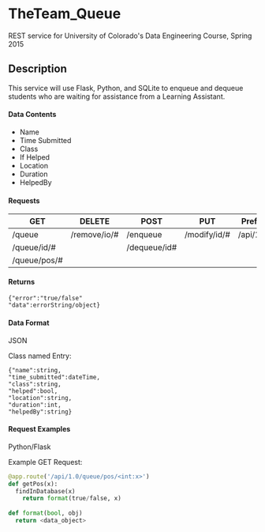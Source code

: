 # TheTeam_Queue
REST service for University of Colorado's Data Engineering Course, Spring 2015

## Description
This service will use Flask, Python, and SQLite to enqueue and dequeue students who are waiting for assistance from a Learning Assistant.

#### Data Contents
* Name 
* Time Submitted
* Class
* If Helped
* Location
* Duration
* HelpedBy

#### Requests
| GET | DELETE | POST | PUT | Prefix |
| --- | ------ | ---- | --- | ------ | 
| /queue | /remove/io/# | /enqueue | /modify/id/# | /api/1.0 |
| /queue/id/# | | /dequeue/id#
| /queue/pos/# | 

#### Returns
```
{"error":"true/false"
"data":errorString/object}
```

#### Data Format
JSON

Class named Entry:
```
{"name":string,
"time_submitted":dateTime,
"class":string,
"helped":bool,
"location":string,
"duration":int,
"helpedBy":string}
```

#### Request Examples
Python/Flask

Example GET Request:
```python
@app.route('/api/1.0/queue/pos/<int:x>')
def getPos(x):
  findInDatabase(x)
    return format(true/false, x)
    
def format(bool, obj)
  return <data_object>
```
